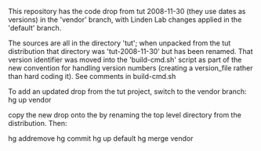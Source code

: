 
This repository has the code drop from tut 2008-11-30 (they use dates
as versions) in the 'vendor' branch, with Linden Lab changes applied
in the 'default' branch.

The sources are all in the directory 'tut'; when unpacked from the tut
distribution that directory was 'tut-2008-11-30' but has been renamed.
That version identifier was moved into the 'build-cmd.sh' script as
part of the new convention for handling version numbers (creating a
version_file rather than hard coding it). See comments in build-cmd.sh

To add an updated drop from the tut project, switch to the vendor
branch:
 hg up vendor

copy the new drop onto the by renaming the top level directory from
the distribution.  Then: 

 hg addremove
 hg commit
 hg up default
 hg merge vendor


